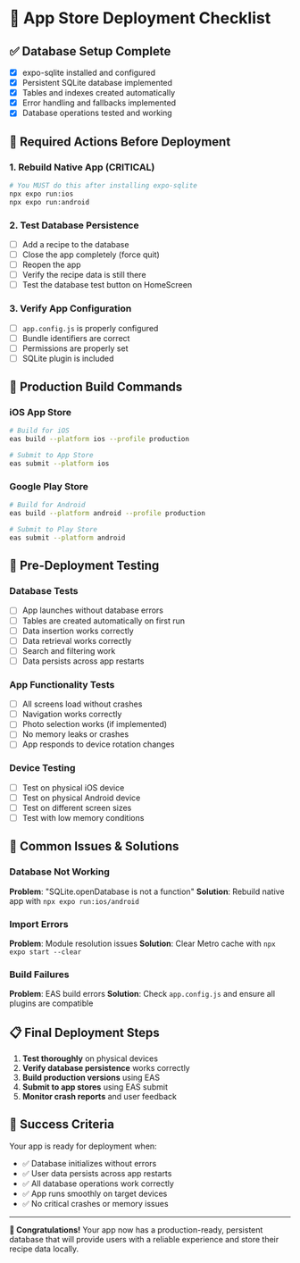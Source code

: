 # 🚀 App Store Deployment Checklist

## ✅ **Database Setup Complete**
- [x] expo-sqlite installed and configured
- [x] Persistent SQLite database implemented
- [x] Tables and indexes created automatically
- [x] Error handling and fallbacks implemented
- [x] Database operations tested and working

## 🔧 **Required Actions Before Deployment**

### 1. **Rebuild Native App (CRITICAL)**
```bash
# You MUST do this after installing expo-sqlite
npx expo run:ios
npx expo run:android
```

### 2. **Test Database Persistence**
- [ ] Add a recipe to the database
- [ ] Close the app completely (force quit)
- [ ] Reopen the app
- [ ] Verify the recipe data is still there
- [ ] Test the database test button on HomeScreen

### 3. **Verify App Configuration**
- [ ] `app.config.js` is properly configured
- [ ] Bundle identifiers are correct
- [ ] Permissions are properly set
- [ ] SQLite plugin is included

## 📱 **Production Build Commands**

### iOS App Store
```bash
# Build for iOS
eas build --platform ios --profile production

# Submit to App Store
eas submit --platform ios
```

### Google Play Store
```bash
# Build for Android
eas build --platform android --profile production

# Submit to Play Store
eas submit --platform android
```

## 🧪 **Pre-Deployment Testing**

### Database Tests
- [ ] App launches without database errors
- [ ] Tables are created automatically on first run
- [ ] Data insertion works correctly
- [ ] Data retrieval works correctly
- [ ] Search and filtering work
- [ ] Data persists across app restarts

### App Functionality Tests
- [ ] All screens load without crashes
- [ ] Navigation works correctly
- [ ] Photo selection works (if implemented)
- [ ] No memory leaks or crashes
- [ ] App responds to device rotation changes

### Device Testing
- [ ] Test on physical iOS device
- [ ] Test on physical Android device
- [ ] Test on different screen sizes
- [ ] Test with low memory conditions

## 🚨 **Common Issues & Solutions**

### Database Not Working
**Problem**: "SQLite.openDatabase is not a function"
**Solution**: Rebuild native app with `npx expo run:ios/android`

### Import Errors
**Problem**: Module resolution issues
**Solution**: Clear Metro cache with `npx expo start --clear`

### Build Failures
**Problem**: EAS build errors
**Solution**: Check `app.config.js` and ensure all plugins are compatible

## 📋 **Final Deployment Steps**

1. **Test thoroughly** on physical devices
2. **Verify database persistence** works correctly
3. **Build production versions** using EAS
4. **Submit to app stores** using EAS submit
5. **Monitor crash reports** and user feedback

## 🎯 **Success Criteria**

Your app is ready for deployment when:
- ✅ Database initializes without errors
- ✅ User data persists across app restarts
- ✅ All database operations work correctly
- ✅ App runs smoothly on target devices
- ✅ No critical crashes or memory issues

---

**🎉 Congratulations!** Your app now has a production-ready, persistent database that will provide users with a reliable experience and store their recipe data locally.


